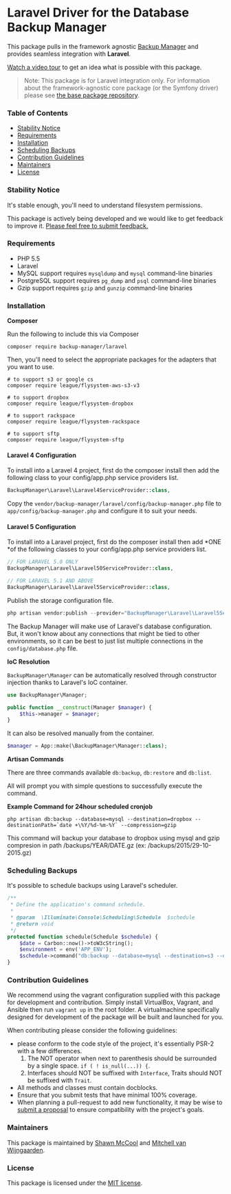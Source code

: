 # Laravel Driver for the Database Backup Manager

This package pulls in the framework agnostic [Backup Manager](https://github.com/backup-manager/backup-manager) and provides seamless integration with **Laravel**. 

[Watch a video tour](https://www.youtube.com/watch?v=vWXy0R8OavM) to get an idea what is possible with this package.

> Note: This package is for Laravel integration only. For information about the framework-agnostic core package (or the Symfony driver) please see [the base package repository](https://github.com/backup-manager/backup-manager).

### Table of Contents

- [Stability Notice](#stability-notice)
- [Requirements](#requirements)
- [Installation](#installation)
- [Scheduling Backups](#scheduling)
- [Contribution Guidelines](#contribution-guidelines)
- [Maintainers](#maintainers)
- [License](#license)

### Stability Notice

It's stable enough, you'll need to understand filesystem permissions.

This package is actively being developed and we would like to get feedback to improve it. [Please feel free to submit feedback.](https://github.com/backup-manager/laravel/issues/new)

### Requirements

- PHP 5.5
- Laravel
- MySQL support requires `mysqldump` and `mysql` command-line binaries
- PostgreSQL support requires `pg_dump` and `psql` command-line binaries
- Gzip support requires `gzip` and `gunzip` command-line binaries

### Installation

**Composer**

Run the following to include this via Composer

```shell
composer require backup-manager/laravel
```

Then, you'll need to select the appropriate packages for the adapters that you want to use.

```shell
# to support s3 or google cs
composer require league/flysystem-aws-s3-v3

# to support dropbox
composer require league/flysystem-dropbox

# to support rackspace
composer require league/flysystem-rackspace

# to support sftp
composer require league/flysystem-sftp
```

#### Laravel 4 Configuration

To install into a Laravel 4 project, first do the composer install then add the following class to your config/app.php service providers list.

```php
BackupManager\Laravel\Laravel4ServiceProvider::class,
```

Copy the `vendor/backup-manager/laravel/config/backup-manager.php` file to `app/config/backup-manager.php` and configure it to suit your needs.

#### Laravel 5 Configuration

To install into a Laravel project, first do the composer install then add *ONE *of the following classes to your config/app.php service providers list.

```php
// FOR LARAVEL 5.0 ONLY
BackupManager\Laravel\Laravel50ServiceProvider::class,

// FOR LARAVEL 5.1 AND ABOVE
BackupManager\Laravel\Laravel5ServiceProvider::class,
```

Publish the storage configuration file.

```php 
php artisan vendor:publish --provider="BackupManager\Laravel\Laravel5ServiceProvider"
```

The Backup Manager will make use of Laravel's database configuration. But, it won't know about any connections that might be tied to other environments, so it can be best to just list multiple connections in the `config/database.php` file.

**IoC Resolution**

`BackupManager\Manager` can be automatically resolved through constructor injection thanks to Laravel's IoC container.

```php
use BackupManager\Manager;

public function __construct(Manager $manager) {
    $this->manager = $manager;
}
```

It can also be resolved manually from the container.

```php
$manager = App::make(\BackupManager\Manager::class);
```

**Artisan Commands**

There are three commands available `db:backup`, `db:restore` and `db:list`.

All will prompt you with simple questions to successfully execute the command.

**Example Command for 24hour scheduled cronjob**

```
php artisan db:backup --database=mysql --destination=dropbox --destinationPath=`date +\%Y/%d-%m-%Y` --compression=gzip
```

This command will backup your database to dropbox using mysql and gzip compresion in path /backups/YEAR/DATE.gz (ex: /backups/2015/29-10-2015.gz)

### Scheduling Backups

It's possible to schedule backups using Laravel's scheduler.

```PHP
/**
 * Define the application's command schedule.
 *
 * @param  \Illuminate\Console\Scheduling\Schedule  $schedule
 * @return void
 */
protected function schedule(Schedule $schedule) {
    $date = Carbon::now()->toW3cString();
    $environment = env('APP_ENV');
    $schedule->command("db:backup --database=mysql --destination=s3 --destinationPath=/{$environment}/projectname_{$environment}_{$date} --compression=gzip")->twiceDaily(13,21);
}
```
    
### Contribution Guidelines

We recommend using the vagrant configuration supplied with this package for development and contribution. Simply install VirtualBox, Vagrant, and Ansible then run `vagrant up` in the root folder. A virtualmachine specifically designed for development of the package will be built and launched for you.

When contributing please consider the following guidelines:

- please conform to the code style of the project, it's essentially PSR-2 with a few differences.
    1. The NOT operator when next to parenthesis should be surrounded by a single space. `if ( ! is_null(...)) {`.
    2. Interfaces should NOT be suffixed with `Interface`, Traits should NOT be suffixed with `Trait`.
- All methods and classes must contain docblocks.
- Ensure that you submit tests that have minimal 100% coverage.
- When planning a pull-request to add new functionality, it may be wise to [submit a proposal](https://github.com/backup-manager/laravel/issues/new) to ensure compatibility with the project's goals.

### Maintainers

This package is maintained by [Shawn McCool](http://shawnmc.cool) and [Mitchell van Wijngaarden](http://kooding.nl).

### License

This package is licensed under the [MIT license](https://github.com/backup-manager/laravel/blob/master/LICENSE).
